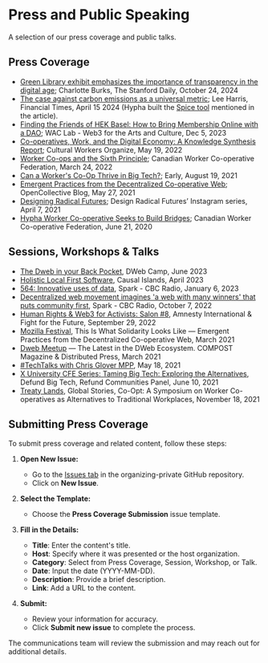 # Press and Public Speaking

A selection of our press coverage and public talks. 

## Press Coverage

- [Green Library exhibit emphasizes the importance of transparency in the digital age](https://stanforddaily.com/2024/10/24/to-trust-or-not-to-trust-exhibit/); Charlotte Burks, The Stanford Daily, October 24, 2024
- [The case against carbon emissions as a universal metric](https://www.ft.com/content/6e8224bf-879d-4111-95b7-278a258b30c5); Lee Harris, Financial Times, April 15 2024 (Hypha built the [Spice tool]([url](https://activestewardship.org/splice/)) mentioned in the article).
- [Finding the Friends of HEK Basel: How to Bring Membership Online with a DAO](https://medium.com/@wac-lab/finding-the-friends-of-hek-basel-how-to-bring-membership-online-with-a-dao-1fd62425869f); WAC Lab - Web3 for the Arts and Culture, Dec 5, 2023
- [Co-operatives, Work, and the Digital Economy: A Knowledge Synthesis Report](https://canadianworker.coop/worker-co-ops-and-the-sixth-principle/); Cultural Workers Organize, May 19, 2022
- [Worker Co-ops and the Sixth Principle](https://canadianworker.coop/worker-co-ops-and-the-sixth-principle/); Canadian Worker Co-operative Federation, March 24, 2022
- [Can a Worker's Co-Op Thrive in Big Tech?](https://www.earlymagazine.com/articles/can-a-workers-co-op-thrive-in-big-tech); Early, August 19, 2021
- [Emergent Practices from the Decentralized Co-operative Web](https://blog.opencollective.com/emergent-practices-from-the-decentralized-co-operative-web/); OpenCollective Blog, May 27, 2021
- [Designing Radical Futures](https://www.instagram.com/p/CNXq7w2h3Ab/); Design Radical Futures’ Instagram series, April 7, 2021
- [Hypha Worker Co-operative Seeks to Build Bridges](https://canadianworker.coop/hypha-worker-co-operative-seeks-to-build-bridges/); Canadian Worker Co-operative Federation, June 21, 2020


## Sessions, Workshops & Talks

- [The Dweb in your Back Pocket](https://www.youtube.com/watch?v=eNChX7PVh7E), DWeb Camp, June 2023
- [Holistic Local First Software](https://www.youtube.com/watch?v=rSvj_NQ5rho&list=PLfW9my7NCey_HXemvHbILZul-fLcVsvaW&index=4), Causal Islands, April 2023
- [564: Innovative uses of data](https://www.cbc.ca/listen/live-radio/1-55-spark/clip/15958381-564-innovative-uses-data), Spark - CBC Radio, January 6, 2023
- [Decentralized web movement imagines 'a web with many winners' that puts community first](https://www.cbc.ca/radio/spark/decentralized-web-movement-imagines-a-web-with-many-winners-that-puts-community-first-1.6609562), Spark - CBC Radio, October 7, 2022
- [Human Rights & Web3 for Activists: Salon #8](https://www.youtube.com/watch?v=gVcgWyULH48), Amnesty International & Fight for the Future, September 29, 2022
- [Mozilla Festival](https://calendify.com/session/kz1460YQMPR), This Is What Solidarity Looks Like — Emergent Practices from the Decentralized Co-operative Web, March 2021
- [Dweb Meetup](https://blog.archive.org/2021/04/22/dweb-meetup-march-2021-latest-in-the-dweb-ecosystem/) — The Latest in the DWeb Ecosystem. COMPOST Magazine & Distributed Press, March 2021
- [#TechTalks with Chris Glover MPP](https://www.youtube.com/watch?v=bp95oowQ5Hw), May 18, 2021
- [X University CFE Series: Taming Big Tech: Exploring the Alternatives](https://cfe.torontomu.ca/events/defund-big-tech-refund-communities), Defund Big Tech, Refund Communities Panel, June 10, 2021 
- [Treaty Lands](https://www.instagram.com/p/CWBSH5qLI9Y/), Global Stories, Co-Opt: A Symposium on Worker Co-operatives as Alternatives to Traditional Workplaces, November 18, 2021

## Submitting Press Coverage

To submit press coverage and related content, follow these steps:

1. **Open New Issue:**
   - Go to the [Issues tab](https://github.com/hyphacoop/organizing-private/issues) in the organizing-private GitHub repository.
   - Click on **New Issue**.

2. **Select the Template:**
   - Choose the **Press Coverage Submission** issue template.

3. **Fill in the Details:**
   - **Title**: Enter the content's title.
   - **Host**: Specify where it was presented or the host organization.
   - **Category**: Select from Press Coverage, Session, Workshop, or Talk.
   - **Date**: Input the date (YYYY-MM-DD).
   - **Description**: Provide a brief description.
   - **Link**: Add a URL to the content.

4. **Submit:**
   - Review your information for accuracy.
   - Click **Submit new issue** to complete the process.

The communications team will review the submission and may reach out for additional details.
